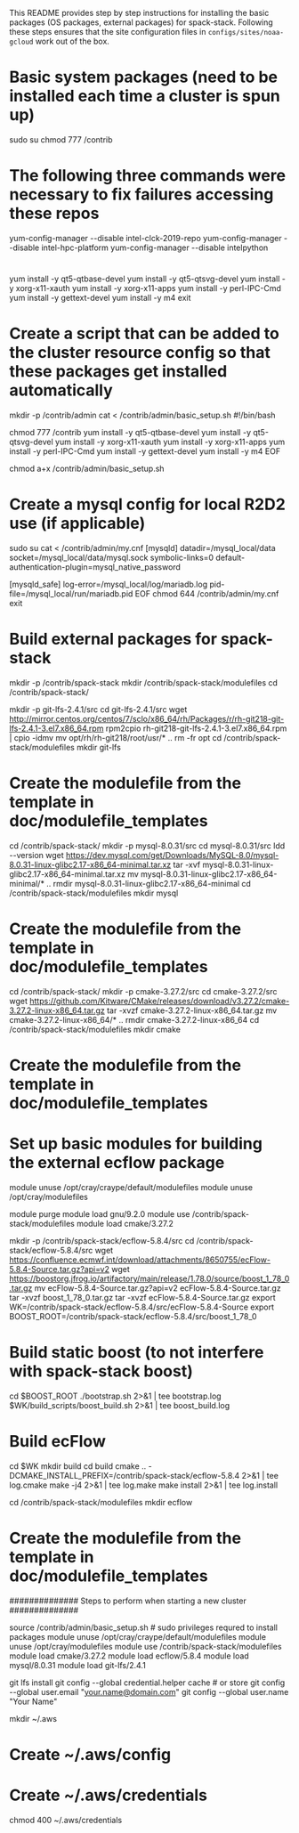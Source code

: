 This README provides step by step instructions for installing the basic packages
(OS packages, external packages) for spack-stack. Following these steps ensures
that the site configuration files in `configs/sites/noaa-gcloud` work out of the box.

# Basic system packages (need to be installed each time a cluster is spun up)

sudo su
chmod 777 /contrib
# The following three commands were necessary to fix failures accessing these repos
yum-config-manager --disable intel-clck-2019-repo
yum-config-manager --disable intel-hpc-platform
yum-config-manager --disable intelpython
#
yum install -y qt5-qtbase-devel
yum install -y qt5-qtsvg-devel
yum install -y xorg-x11-xauth
yum install -y xorg-x11-apps
yum install -y perl-IPC-Cmd
yum install -y gettext-devel
yum install -y m4
exit

# Create a script that can be added to the cluster resource config so that these packages get installed automatically

mkdir -p /contrib/admin
cat <<EOF > /contrib/admin/basic_setup.sh
#!/bin/bash

chmod 777 /contrib
yum install -y qt5-qtbase-devel
yum install -y qt5-qtsvg-devel
yum install -y xorg-x11-xauth
yum install -y xorg-x11-apps
yum install -y perl-IPC-Cmd
yum install -y gettext-devel
yum install -y m4
EOF

chmod a+x /contrib/admin/basic_setup.sh

# Create a mysql config for local R2D2 use (if applicable)

sudo su
cat <<EOF > /contrib/admin/my.cnf
[mysqld]
datadir=/mysql_local/data
socket=/mysql_local/data/mysql.sock
symbolic-links=0
default-authentication-plugin=mysql_native_password

[mysqld_safe]
log-error=/mysql_local/log/mariadb.log
pid-file=/mysql_local/run/mariadb.pid
EOF
chmod 644 /contrib/admin/my.cnf
exit

# Build external packages for spack-stack

mkdir -p /contrib/spack-stack
mkdir /contrib/spack-stack/modulefiles
cd /contrib/spack-stack/

mkdir -p git-lfs-2.4.1/src
cd git-lfs-2.4.1/src
wget http://mirror.centos.org/centos/7/sclo/x86_64/rh/Packages/r/rh-git218-git-lfs-2.4.1-3.el7.x86_64.rpm
rpm2cpio rh-git218-git-lfs-2.4.1-3.el7.x86_64.rpm | cpio -idmv
mv opt/rh/rh-git218/root/usr/* ..
rm -fr opt
cd /contrib/spack-stack/modulefiles
mkdir git-lfs
# Create the modulefile from the template in doc/modulefile_templates

cd /contrib/spack-stack/
mkdir -p mysql-8.0.31/src
cd mysql-8.0.31/src
ldd --version
wget https://dev.mysql.com/get/Downloads/MySQL-8.0/mysql-8.0.31-linux-glibc2.17-x86_64-minimal.tar.xz
tar -xvf mysql-8.0.31-linux-glibc2.17-x86_64-minimal.tar.xz
mv mysql-8.0.31-linux-glibc2.17-x86_64-minimal/* ..
rmdir mysql-8.0.31-linux-glibc2.17-x86_64-minimal
cd /contrib/spack-stack/modulefiles
mkdir mysql
# Create the modulefile from the template in doc/modulefile_templates

cd /contrib/spack-stack/
mkdir -p cmake-3.27.2/src
cd cmake-3.27.2/src
wget https://github.com/Kitware/CMake/releases/download/v3.27.2/cmake-3.27.2-linux-x86_64.tar.gz
tar -xvzf cmake-3.27.2-linux-x86_64.tar.gz
mv cmake-3.27.2-linux-x86_64/* ..
rmdir cmake-3.27.2-linux-x86_64
cd /contrib/spack-stack/modulefiles
mkdir cmake
# Create the modulefile from the template in doc/modulefile_templates

# Set up basic modules for building the external ecflow package
module unuse /opt/cray/craype/default/modulefiles
module unuse /opt/cray/modulefiles

module purge
module load gnu/9.2.0
module use /contrib/spack-stack/modulefiles
module load cmake/3.27.2

mkdir -p /contrib/spack-stack/ecflow-5.8.4/src
cd /contrib/spack-stack/ecflow-5.8.4/src
wget https://confluence.ecmwf.int/download/attachments/8650755/ecFlow-5.8.4-Source.tar.gz?api=v2
wget https://boostorg.jfrog.io/artifactory/main/release/1.78.0/source/boost_1_78_0.tar.gz
mv ecFlow-5.8.4-Source.tar.gz\?api\=v2 ecFlow-5.8.4-Source.tar.gz
tar -xvzf boost_1_78_0.tar.gz
tar -xvzf ecFlow-5.8.4-Source.tar.gz
export WK=/contrib/spack-stack/ecflow-5.8.4/src/ecFlow-5.8.4-Source
export BOOST_ROOT=/contrib/spack-stack/ecflow-5.8.4/src/boost_1_78_0

# Build static boost (to not interfere with spack-stack boost)
cd $BOOST_ROOT
./bootstrap.sh 2>&1 | tee bootstrap.log
$WK/build_scripts/boost_build.sh 2>&1 | tee boost_build.log

# Build ecFlow
cd $WK
mkdir build
cd build
cmake .. -DCMAKE_INSTALL_PREFIX=/contrib/spack-stack/ecflow-5.8.4 2>&1 | tee log.cmake
make -j4 2>&1 | tee log.make
make install 2>&1 | tee log.install

cd /contrib/spack-stack/modulefiles
mkdir ecflow
# Create the modulefile from the template in doc/modulefile_templates

############## Steps to perform when starting a new cluster ##############

source /contrib/admin/basic_setup.sh  # sudo privileges requred to install packages
module unuse /opt/cray/craype/default/modulefiles
module unuse /opt/cray/modulefiles
module use /contrib/spack-stack/modulefiles
module load cmake/3.27.2
module load ecflow/5.8.4
module load mysql/8.0.31
module load git-lfs/2.4.1

git lfs install
git config --global credential.helper cache # or store
git config --global user.email "your.name@domain.com"
git config --global user.name "Your Name"

mkdir ~/.aws
# Create ~/.aws/config
# Create ~/.aws/credentials
chmod 400 ~/.aws/credentials
